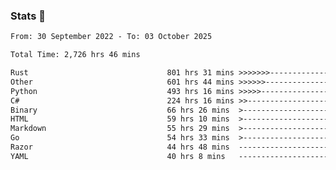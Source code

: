 ### Stats 👋
<!--START_SECTION:waka-->

```txt
From: 30 September 2022 - To: 03 October 2025

Total Time: 2,726 hrs 46 mins

Rust                               801 hrs 31 mins >>>>>>>------------------   29.39 %
Other                              601 hrs 44 mins >>>>>>-------------------   22.07 %
Python                             493 hrs 16 mins >>>>>--------------------   18.09 %
C#                                 224 hrs 16 mins >>-----------------------   08.22 %
Binary                             66 hrs 26 mins  >------------------------   02.44 %
HTML                               59 hrs 10 mins  >------------------------   02.17 %
Markdown                           55 hrs 29 mins  >------------------------   02.04 %
Go                                 54 hrs 33 mins  >------------------------   02.00 %
Razor                              44 hrs 48 mins  -------------------------   01.64 %
YAML                               40 hrs 8 mins   -------------------------   01.47 %
```

<!--END_SECTION:waka-->

<!--
**buhaytza2005/buhaytza2005** is a ✨ _special_ ✨ repository because its `README.md` (this file) appears on your GitHub profile.

Here are some ideas to get you started:

- 🔭 I’m currently working on ...
- 🌱 I’m currently learning ...
- 👯 I’m looking to collaborate on ...
- 🤔 I’m looking for help with ...
- 💬 Ask me about ...
- 📫 How to reach me: ...
- 😄 Pronouns: ...
- ⚡ Fun fact: ...
-->


